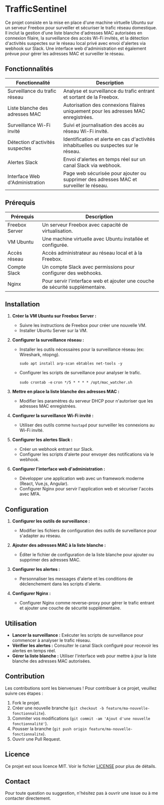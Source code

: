 # TrafficSentinel

Ce projet consiste en la mise en place d'une machine virtuelle Ubuntu sur un serveur Freebox pour surveiller et sécuriser le trafic réseau domestique. Il inclut la gestion d'une liste blanche d'adresses MAC autorisées en connexion filaire, la surveillance des accès Wi-Fi invités, et la détection d'activités suspectes sur le réseau local privé avec envoi d'alertes via webhook sur Slack. Une interface web d'administration est également prévue pour gérer les adresses MAC et surveiller le réseau.

## Fonctionnalités

| Fonctionnalité | Description |
| - | - |
| Surveillance du trafic réseau | Analyse et surveillance du trafic entrant et sortant de la Freebox. |
| Liste blanche des adresses MAC | Autorisation des connexions filaires uniquement pour les adresses MAC enregistrées. |
| Surveillance Wi-Fi invité | Suivi et journalisation des accès au réseau Wi-Fi invité. |
| Détection d'activités suspectes | Identification et alerte en cas d'activités inhabituelles ou suspectes sur le réseau. |
| Alertes Slack | Envoi d'alertes en temps réel sur un canal Slack via webhook. |
| Interface Web d'Administration | Page web sécurisée pour ajouter ou supprimer des adresses MAC et surveiller le réseau. |

## Prérequis

| Prérequis | Description |
| - | - |
| Freebox Server | Un serveur Freebox avec capacité de virtualisation. |
| VM Ubuntu | Une machine virtuelle avec Ubuntu installée et configurée. |
| Accès réseau | Accès administrateur au réseau local et à la Freebox. |
| Compte Slack | Un compte Slack avec permissions pour configurer des webhooks. |
| Nginx | Pour servir l'interface web et ajouter une couche de sécurité supplémentaire. |

## Installation

1. **Créer la VM Ubuntu sur Freebox Server :**
   - Suivre les instructions de Freebox pour créer une nouvelle VM.
   - Installer Ubuntu Server sur la VM.

2. **Configurer la surveillance réseau :**
   - Installer les outils nécessaires pour la surveillance réseau (ex: Wireshark, ntopng).
     
     `sudo apt install arp-scan ebtables net-tools -y`
   - Configurer les scripts de surveillance pour analyser le trafic.

     `sudo crontab -e`
     `cron */5 * * * * /opt/mac_watcher.sh`

3. **Mettre en place la liste blanche des adresses MAC :**
   - Modifier les paramètres du serveur DHCP pour n'autoriser que les adresses MAC enregistrées.

4. **Configurer la surveillance Wi-Fi invité :**
   - Utiliser des outils comme `hostapd` pour surveiller les connexions au Wi-Fi invité.

5. **Configurer les alertes Slack :**
   - Créer un webhook entrant sur Slack.
   - Configurer les scripts d'alerte pour envoyer des notifications via le webhook.

6. **Configurer l'interface web d'administration :**
   - Développer une application web avec un framework moderne (React, Vue.js, Angular).
   - Configurer Nginx pour servir l'application web et sécuriser l'accès avec MFA.

## Configuration

1. **Configurer les outils de surveillance :**
   - Modifier les fichiers de configuration des outils de surveillance pour s'adapter au réseau.

2. **Ajouter des adresses MAC à la liste blanche :**
   - Éditer le fichier de configuration de la liste blanche pour ajouter ou supprimer des adresses MAC.

3. **Configurer les alertes :**
   - Personnaliser les messages d'alerte et les conditions de déclenchement dans les scripts d'alerte.

4. **Configurer Nginx :**
   - Configurer Nginx comme reverse-proxy pour gérer le trafic entrant et ajouter une couche de sécurité supplémentaire.

## Utilisation

- **Lancer la surveillance :** Exécuter les scripts de surveillance pour commencer à analyser le trafic réseau.
- **Vérifier les alertes :** Consulter le canal Slack configuré pour recevoir les alertes en temps réel.
- **Gérer la liste blanche :** Utiliser l'interface web pour mettre à jour la liste blanche des adresses MAC autorisées.

## Contribution

Les contributions sont les bienvenues ! Pour contribuer à ce projet, veuillez suivre ces étapes :

1. Fork le projet.
2. Créer une nouvelle branche (`git checkout -b feature/ma-nouvelle-fonctionnalite`).
3. Commiter vos modifications (`git commit -am 'Ajout d'une nouvelle fonctionnalité'`).
4. Pousser la branche (`git push origin feature/ma-nouvelle-fonctionnalite`).
5. Ouvrir une Pull Request.

## Licence

Ce projet est sous licence MIT. Voir le fichier [LICENSE](LICENSE) pour plus de détails.

## Contact

Pour toute question ou suggestion, n'hésitez pas à ouvrir une issue ou à me contacter directement.

